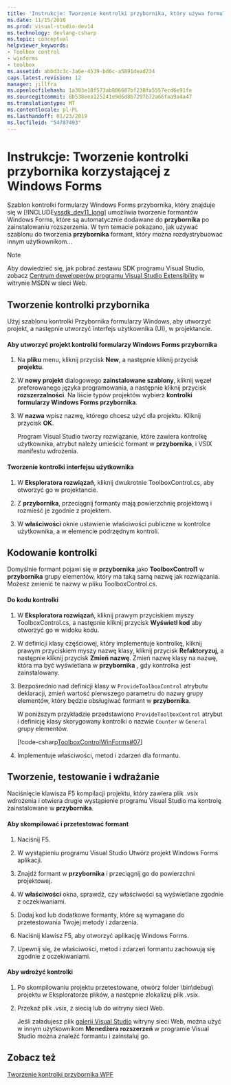 ```yaml
---
title: 'Instrukcje: Tworzenie kontrolki przybornika, który używa formularzy Windows | Dokumentacja firmy Microsoft'
ms.date: 11/15/2016
ms.prod: visual-studio-dev14
ms.technology: devlang-csharp
ms.topic: conceptual
helpviewer_keywords:
- Toolbox control
- winforms
- toolbox
ms.assetid: abbd3c3c-3a6e-4539-bd6c-a5891dead234
caps.latest.revision: 12
manager: jillfra
ms.openlocfilehash: 1a303e18f573ab806687bf238fa5557ecd6e91fe
ms.sourcegitcommit: 8b538eea125241e9d6d8b7297b72a66faa9a4a47
ms.translationtype: MT
ms.contentlocale: pl-PL
ms.lasthandoff: 01/23/2019
ms.locfileid: "54787493"
---
```

# <a name="how-to-create-a-toolbox-control-that-uses-windows-forms"></a>Instrukcje: Tworzenie kontrolki przybornika korzystającej z Windows Forms
Szablon kontrolki formularzy Windows Forms przybornika, który znajduje się w [!INCLUDE[vssdk_dev11_long](../includes/vssdk-dev11-long-md.md)] umożliwia tworzenie formantów Windows Forms, które są automatycznie dodawane do **przybornika** po zainstalowaniu rozszerzenia. W tym temacie pokazano, jak używać szablonu do tworzenia **przybornika** formant, który można rozdystrybuować innym użytkownikom...  
  
> [!NOTE]
>  Aby dowiedzieć się, jak pobrać zestawu SDK programu Visual Studio, zobacz [Centrum deweloperów programu Visual Studio Extensibility](http://go.microsoft.com/fwlink/?linkid=121964) w witrynie MSDN w sieci Web.  
  
## <a name="creating-a-toolbox-control"></a>Tworzenie kontrolki przybornika  
 Użyj szablonu kontrolki Przybornika formularzy Windows, aby utworzyć projekt, a następnie utworzyć interfejs użytkownika (UI), w projektancie.  
  
#### <a name="to-create-a-windows-forms-toolbox-control-project"></a>Aby utworzyć projekt kontrolki formularzy Windows Forms przybornika  
  
1.  Na **pliku** menu, kliknij przycisk **New**, a następnie kliknij przycisk **projektu**.  
  
2.  W **nowy projekt** dialogowego **zainstalowane szablony**, kliknij węzeł preferowanego języka programowania, a następnie kliknij przycisk **rozszerzalności**. Na liście typów projektów wybierz **kontrolki formularzy Windows Forms przybornika**.  
  
3.  W **nazwa** wpisz nazwę, którego chcesz użyć dla projektu. Kliknij przycisk **OK**.  
  
     Program Visual Studio tworzy rozwiązanie, które zawiera kontrolkę użytkownika, atrybut należy umieścić formant w **przybornika**, i VSIX manifestu wdrożenia.  
  
#### <a name="to-build-the-control-ui"></a>Tworzenie kontrolki interfejsu użytkownika  
  
1.  W **Eksploratora rozwiązań**, kliknij dwukrotnie ToolboxControl.cs, aby otworzyć go w projektancie.  
  
2.  Z **przybornika**, przeciągnij formanty mają powierzchnię projektową i rozmieść je zgodnie z projektem.  
  
3.  W **właściwości** oknie ustawienie właściwości publiczne w kontrolce użytkownika, a w elemencie podrzędnym kontroli.  
  
## <a name="coding-the-control"></a>Kodowanie kontrolki  
 Domyślnie formant pojawi się w **przybornika** jako **ToolboxControl1** w **przybornika** grupy elementów, który ma taką samą nazwę jak rozwiązania. Możesz zmienić te nazwy w pliku ToolboxControl.cs.  
  
#### <a name="to-code-the-control"></a>Do kodu kontrolki  
  
1.  W **Eksploratora rozwiązań**, kliknij prawym przyciskiem myszy ToolboxControl.cs, a następnie kliknij przycisk **Wyświetl kod** aby otworzyć go w widoku kodu.  
  
2.  W definicji klasy częściowej, który implementuje kontrolkę, kliknij prawym przyciskiem myszy nazwę klasy, kliknij przycisk **Refaktoryzuj**, a następnie kliknij przycisk **Zmień nazwę**. Zmień nazwę klasy na nazwę, która ma być wyświetlana w **przybornika** , gdy kontrolka jest zainstalowany.  
  
3.  Bezpośrednio nad definicji klasy w `ProvideToolboxControl` atrybutu deklaracji, zmień wartość pierwszego parametru do nazwy grupy elementów, który będzie obsługiwać formant w **przybornika**.  
  
     W poniższym przykładzie przedstawiono `ProvideToolboxControl` atrybut i definicję klasy skorygowany kontrolki o nazwie `Counter` w `General` grupy elementów.  
  
     [!code-csharp[ToolboxControlWinForms#07](../snippets/csharp/VS_Snippets_VSSDK/toolboxcontrolwinforms/cs/toolboxcontrol.cs#07)]  
  
4.  Implementuje właściwości, metod i zdarzeń dla formantu.  
  
## <a name="building-testing-and-deployment"></a>Tworzenie, testowanie i wdrażanie  
 Naciśnięcie klawisza F5 kompilacji projektu, który zawiera plik .vsix wdrożenia i otwiera drugie wystąpienie programu Visual Studio ma kontrolę zainstalowane w **przybornika**.  
  
#### <a name="to-build-and-test-the-control"></a>Aby skompilować i przetestować formant  
  
1.  Naciśnij F5.  
  
2.  W wystąpieniu programu Visual Studio Utwórz projekt Windows Forms aplikacji.  
  
3.  Znajdź formant w **przybornika** i przeciągnij go do powierzchni projektowej.  
  
4.  W **właściwości** okna, sprawdź, czy właściwości są wyświetlane zgodnie z oczekiwaniami.  
  
5.  Dodaj kod lub dodatkowe formanty, które są wymagane do przetestowania Twojej metody i zdarzenia.  
  
6.  Naciśnij klawisz F5, aby otworzyć aplikację Windows Forms.  
  
7.  Upewnij się, że właściwości, metod i zdarzeń formantu zachowują się zgodnie z oczekiwaniami.  
  
#### <a name="to-deploy-the-control"></a>Aby wdrożyć kontrolki  
  
1.  Po skompilowaniu projektu przetestowane, otwórz folder \bin\debug\ projektu w Eksploratorze plików, a następnie zlokalizuj plik .vsix.  
  
2.  Przekaż plik .vsix, z siecią lub do witryny sieci Web.  
  
     Jeśli załadujesz plik [galerii Visual Studio](http://go.microsoft.com/fwlink/?LinkID=123847) witryny sieci Web, można użyć w innym użytkownikom **Menedżera rozszerzeń** w programie Visual Studio można znaleźć formantu i zainstaluj go.  
  
## <a name="see-also"></a>Zobacz też  
 [Tworzenie kontrolki przybornika WPF](../extensibility/creating-a-wpf-toolbox-control.md)